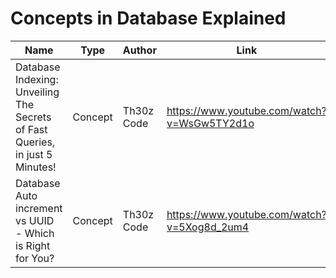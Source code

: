 # Concepts in Database Explained



|  Name |   Type    |   Author  | Link  |
| ---   |   --- |   --- |   --- |   
| Database Indexing: Unveiling The Secrets of Fast Queries, in just 5 Minutes!  |   Concept |   Th30z Code  |   <https://www.youtube.com/watch?v=WsGw5TY2d1o> |
|   Database Auto increment vs UUID - Which is Right for You?   |   Concept |   Th30z Code  | <https://www.youtube.com/watch?v=5Xog8d_2um4>   |
